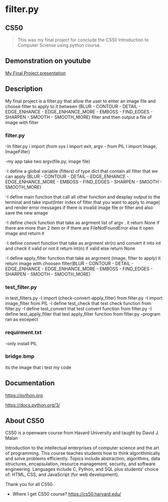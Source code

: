 # filter.py

## CS50
>This was my final project for conclude the CS50 Introduction to Computer Sciense using python course.
## Demonstration on youtube
[My Final Project presentation](https://www.youtube.com/watch?v=VIAgjS7TaB8)


## Description
My final project is a filter.py that allow the user to enter an image file and choose filter to apply to it between (BLUR - CONTOUR - DETAIL - EDGE_ENHANCE - EDGE_ENHANCE_MORE - EMBOSS - FIND_EDGES - SHARPEN - SMOOTH - SMOOTH_MORE) filter and then output a file of image with filter

### filter.py
-In filter.py i import (from sys I import exit, argv - from PIL I import Image, ImageFilter)

-my app take two argv(file.py, image file)

-I define a global variable (filters) of type dict that contain all filter that we can apply (BLUR - CONTOUR - DETAIL - EDGE_ENHANCE   - EDGE_ENHANCE_MORE - EMBOSS - FIND_EDGES - SHARPEN - SMOOTH - SMOOTH_MORE)

-I define main function that call all other function and desplay output to the terminal and take input(Inter index of filter that you want to apply to image) and render error messages if there is invalid image file or filter and also save the new amage

-I define check function that take as argrment list of argv . it return None if there are more than 2 item or if there are FileNotFoundError else it open image and return it

-I define convert function that take as argrment str(n) and convert it into int and check it valid or not
it return int(n) if valid else return None

-I define apply_filter function that take as argrment (image, filter to apply) it return image with choosen filter(BLUR - CONTOUR - DETAIL - EDGE_ENHANCE   - EDGE_ENHANCE_MORE - EMBOSS - FIND_EDGES - SHARPEN - SMOOTH - SMOOTH_MORE)

### test_filter.py
in test_filters.py
-I import (check-convert-apply_filter) from filter.py
-I import image_filter from PIL
-I define test_check that test check function from filter.py
-I define test_convert that test convert function from filter.py
-I define test_apply_filter that test apply_filter function from filter.py
-program ran as excepect

### requirment.txt
-only install PIL



### bridge.bmp
its the image that i test my code


## Documentation
https://python.org

https://docs.python.org/3/


## About CS50
CS50 is a openware course from Havard University and taught by David J. Malan

Introduction to the intellectual enterprises of computer science and the art of programming. This course teaches students how to think algorithmically and solve problems efficiently. Topics include abstraction, algorithms, data structures, encapsulation, resource management, security, and software engineering. Languages include C, Python, and SQL plus students’ choice of: HTML, CSS, and JavaScript (for web development).

Thank you for all CS50.

- Where I get CS50 course?
https://cs50.harvard.edu/